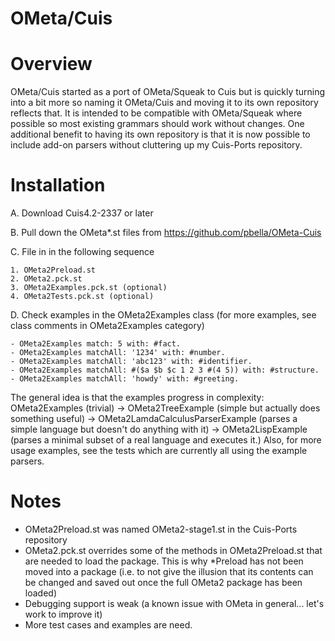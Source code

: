 OMeta/Cuis
==========

# Overview

OMeta/Cuis started as a port of OMeta/Squeak to Cuis but is quickly turning into a bit more so naming it OMeta/Cuis and moving it to its own repository reflects that.  It is intended to be compatible with OMeta/Squeak where possible so most existing grammars should work without changes.  One additional benefit to having its own repository is that it is now possible to include add-on parsers without cluttering up my Cuis-Ports repository.

# Installation

A. Download Cuis4.2-2337 or later

B. Pull down the OMeta*.st files from https://github.com/pbella/OMeta-Cuis

C. File in in the following sequence

	1. OMeta2Preload.st
	2. OMeta2.pck.st
	3. OMeta2Examples.pck.st (optional)
	4. OMeta2Tests.pck.st (optional)

D. Check examples in the OMeta2Examples class (for more examples, see class comments in OMeta2Examples category)

	- OMeta2Examples match: 5 with: #fact.
	- OMeta2Examples matchAll: '1234' with: #number.
	- OMeta2Examples matchAll: 'abc123' with: #identifier.
	- OMeta2Examples matchAll: #($a $b $c 1 2 3 #(4 5)) with: #structure.
	- OMeta2Examples matchAll: 'howdy' with: #greeting.

The general idea is that the examples progress in complexity: OMeta2Examples (trivial) -> OMeta2TreeExample (simple but actually does something useful) -> OMeta2LamdaCalculusParserExample (parses a simple language but doesn't do anything with it) -> OMeta2LispExample (parses a minimal subset of a real language and executes it.)  Also, for more usage examples, see the tests which are currently all using the example parsers.

# Notes
- OMeta2Preload.st was named OMeta2-stage1.st in the Cuis-Ports repository
- OMeta2.pck.st overrides some of the methods in OMeta2Preload.st that are needed to load the package.  This is why *Preload has not been moved into a package (i.e. to not give the illusion that its contents can be changed and saved out once the full OMeta2 package has been loaded)
- Debugging support is weak (a known issue with OMeta in general... let's work to improve it)
- More test cases and examples are need.

